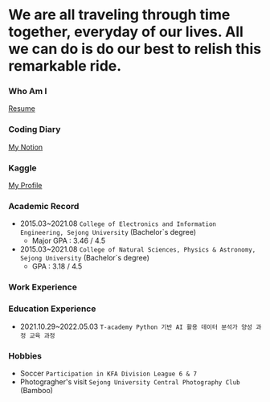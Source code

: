 # We are all traveling through time together, everyday of our lives.   All we can do is do our best to relish this remarkable ride. 

### Who Am I
[Resume](https://innate-sweatshirt-264.notion.site/bebfdb4171c64f7ab1cdb2cdf28197a7)

### Coding Diary
[My Notion](https://innate-sweatshirt-264.notion.site/bb047926a48c4e98aa7b41be39b667d2)

### Kaggle
[My Profile](https://www.kaggle.com/jaehonggym)

### Academic Record
- 2015.03~2021.08 `College of Electronics and Information Engineering, Sejong University` (Bachelor`s degree)
    - Major GPA : 3.46 / 4.5
- 2015.03~2021.08 `College of Natural Sciences, Physics & Astronomy, Sejong University` (Bachelor`s degree)
    - GPA : 3.18 / 4.5

### Work Experience

### Education Experience
- 2021.10.29~2022.05.03 `T-academy Python 기반 AI 활용 데이터 분석가 양성 과정 교육 과정`

### Hobbies
- Soccer `Participation in KFA Division League 6 & 7`
- Photogragher's visit `Sejong University Central Photography Club` (Bamboo)  